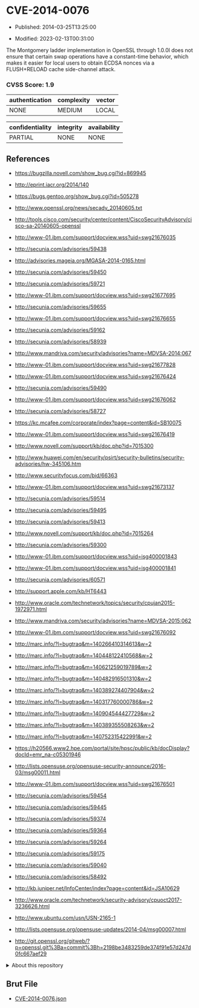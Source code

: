 # CVE-2014-0076

- Published: 2014-03-25T13:25:00

- Modified: 2023-02-13T00:31:00

The Montgomery ladder implementation in OpenSSL through 1.0.0l does not ensure that certain swap operations have a constant-time behavior, which makes it easier for local users to obtain ECDSA nonces via a FLUSH+RELOAD cache side-channel attack.

### CVSS Score: **1.9**

| authentication | complexity | vector |
| --- | --- | --- |
| NONE | MEDIUM | LOCAL |

| confidentiality | integrity | availability |
| --- | --- | --- |
| PARTIAL | NONE | NONE |

## References

* https://bugzilla.novell.com/show_bug.cgi?id=869945

* http://eprint.iacr.org/2014/140

* https://bugs.gentoo.org/show_bug.cgi?id=505278

* http://www.openssl.org/news/secadv_20140605.txt

* http://tools.cisco.com/security/center/content/CiscoSecurityAdvisory/cisco-sa-20140605-openssl

* http://www-01.ibm.com/support/docview.wss?uid=swg21676035

* http://secunia.com/advisories/59438

* http://advisories.mageia.org/MGASA-2014-0165.html

* http://secunia.com/advisories/59450

* http://secunia.com/advisories/59721

* http://www-01.ibm.com/support/docview.wss?uid=swg21677695

* http://secunia.com/advisories/59655

* http://www-01.ibm.com/support/docview.wss?uid=swg21676655

* http://secunia.com/advisories/59162

* http://secunia.com/advisories/58939

* http://www.mandriva.com/security/advisories?name=MDVSA-2014:067

* http://www-01.ibm.com/support/docview.wss?uid=swg21677828

* http://www-01.ibm.com/support/docview.wss?uid=swg21676424

* http://secunia.com/advisories/59490

* http://www-01.ibm.com/support/docview.wss?uid=swg21676062

* http://secunia.com/advisories/58727

* https://kc.mcafee.com/corporate/index?page=content&id=SB10075

* http://www-01.ibm.com/support/docview.wss?uid=swg21676419

* http://www.novell.com/support/kb/doc.php?id=7015300

* http://www.huawei.com/en/security/psirt/security-bulletins/security-advisories/hw-345106.htm

* http://www.securityfocus.com/bid/66363

* http://www-01.ibm.com/support/docview.wss?uid=swg21673137

* http://secunia.com/advisories/59514

* http://secunia.com/advisories/59495

* http://secunia.com/advisories/59413

* http://www.novell.com/support/kb/doc.php?id=7015264

* http://secunia.com/advisories/59300

* http://www-01.ibm.com/support/docview.wss?uid=isg400001843

* http://www-01.ibm.com/support/docview.wss?uid=isg400001841

* http://secunia.com/advisories/60571

* http://support.apple.com/kb/HT6443

* http://www.oracle.com/technetwork/topics/security/cpujan2015-1972971.html

* http://www.mandriva.com/security/advisories?name=MDVSA-2015:062

* http://www-01.ibm.com/support/docview.wss?uid=swg21676092

* http://marc.info/?l=bugtraq&m=140266410314613&w=2

* http://marc.info/?l=bugtraq&m=140448122410568&w=2

* http://marc.info/?l=bugtraq&m=140621259019789&w=2

* http://marc.info/?l=bugtraq&m=140482916501310&w=2

* http://marc.info/?l=bugtraq&m=140389274407904&w=2

* http://marc.info/?l=bugtraq&m=140317760000786&w=2

* http://marc.info/?l=bugtraq&m=140904544427729&w=2

* http://marc.info/?l=bugtraq&m=140389355508263&w=2

* http://marc.info/?l=bugtraq&m=140752315422991&w=2

* https://h20566.www2.hpe.com/portal/site/hpsc/public/kb/docDisplay?docId=emr_na-c05301946

* http://lists.opensuse.org/opensuse-security-announce/2016-03/msg00011.html

* http://www-01.ibm.com/support/docview.wss?uid=swg21676501

* http://secunia.com/advisories/59454

* http://secunia.com/advisories/59445

* http://secunia.com/advisories/59374

* http://secunia.com/advisories/59364

* http://secunia.com/advisories/59264

* http://secunia.com/advisories/59175

* http://secunia.com/advisories/59040

* http://secunia.com/advisories/58492

* http://kb.juniper.net/InfoCenter/index?page=content&id=JSA10629

* http://www.oracle.com/technetwork/security-advisory/cpuoct2017-3236626.html

* http://www.ubuntu.com/usn/USN-2165-1

* http://lists.opensuse.org/opensuse-updates/2014-04/msg00007.html

* http://git.openssl.org/gitweb/?p=openssl.git%3Ba=commit%3Bh=2198be3483259de374f91e57d247d0fc667aef29

<details>
<summary>About this repository</summary> 

  This repository is part of the project [Live Hack CVE](https://github.com/Live-Hack-CVE). Main website can be found [www.live-hack.org](https://www.live-hack.org) 
  
  Made by [Sn0wAlice](https://github.com/Sn0wAlice) for the people that care about security and need to have a feed of the latest CVEs. Hope you enjoy it, don't forget to star the repo and follow me on [Twitter](https://twitter.com/Sn0wAlice) and [Github](https://github.com/Sn0wAlice). And that is my [personnal website](https://www.alice-snow.me/)

  - [Home Page](https://github.com/Live-Hack-CVE)
  - [Framework](https://github.com/Live-Hack-CVE/cve-framework)
  - [CVE database](https://github.com/Live-Hack-CVE/full_database)
  - [Changelog](https://github.com/Live-Hack-CVE/Changelog)
</details>

## Brut File

* [CVE-2014-0076.json](https://raw.githubusercontent.com/Live-Hack-CVE/full_database/main/cves/2014/CVE-2014-0076.json)

